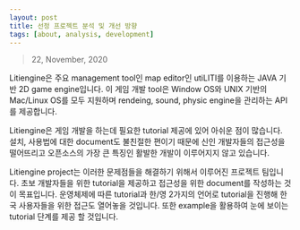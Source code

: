 ```yaml
---
layout: post
title: 선정 프로젝트 분석 및 개선 방향
tags: [about, analysis, development]
---
```


> 22, November, 2020

Litiengine은 주요 management tool인 map editor인 utiLITI를 이용하는 JAVA 기반 2D game engine입니다. 이 게임 개발 tool은 Window OS와 UNIX 기반의 Mac/Linux OS를 모두 지원하며 rendeing, sound, physic engine을 관리하는 API를 제공합니다. 

Litiengine은 게임 개발을 하는데 필요한 tutorial 제공에 있어 아쉬운 점이 많습니다. 설치, 사용법에 대한 document도 불친절한 편이기 때문에 신인 개발자들의 접근성을 떨어뜨리고 오픈소스의 가장 큰 특징인 활발한 개발이 이루어지지 않고 있습니다.

Litiengine project는 이러한 문제점들을 해결하기 위해서 이루어진 프로젝트 팀입니다. 초보 개발자들을 위한 tutorial을 제공하고 접근성을 위한 document를 작성하는 것이 목표입니다. 운영체제에 따른 tutorial과 한/영 2가지의 언어로 tutorial을 진행해 한국 사용자들을 위한 접근도 열어놓을 것입니다. 또한 example을 활용하여 눈에 보이는 tutorial 단계를 제공 할 것입니다.  

